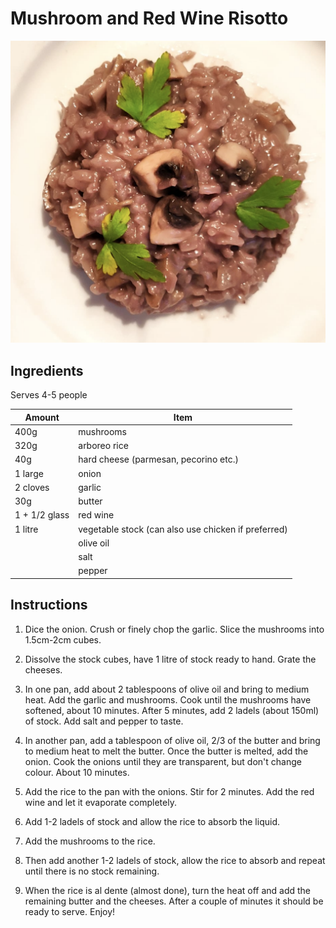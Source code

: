 # Mushroom and Red Wine Risotto

![alt text](risotto.png "Mushroom and Red Wine Risotto")

## Ingredients

Serves 4-5 people

| Amount        | Item                                                |
| ------------- | --------------------------------------------------- |
| 400g          | mushrooms                                           |
| 320g          | arboreo rice                                        |
| 40g           | hard cheese (parmesan, pecorino etc.)               |
| 1 large       | onion                                               |
| 2 cloves      | garlic                                              |
| 30g           | butter                                              |
| 1 + 1/2 glass | red wine                                            |
| 1 litre       | vegetable stock (can also use chicken if preferred) |
|               | olive oil                                           |
|               | salt                                                |
|               | pepper                                              |

## Instructions

1. Dice the onion. Crush or finely chop the garlic. Slice the mushrooms into 1.5cm-2cm cubes.

2. Dissolve the stock cubes, have 1 litre of stock ready to hand. Grate the cheeses.

3. In one pan, add about 2 tablespoons of olive oil and bring to medium heat. Add the garlic and mushrooms. Cook until the mushrooms have softened, about 10 minutes. After 5 minutes, add 2 ladels (about 150ml) of stock. Add salt and pepper to taste.

4. In another pan, add a tablespoon of olive oil, 2/3 of the butter and bring to medium heat to melt the butter. Once the butter is melted, add the onion. Cook the onions until they are transparent, but don't change colour. About 10 minutes.

5. Add the rice to the pan with the onions. Stir for 2 minutes. Add the red wine and let it evaporate completely.

6. Add 1-2 ladels of stock and allow the rice to absorb the liquid.

7. Add the mushrooms to the rice.

8. Then add another 1-2 ladels of stock, allow the rice to absorb and repeat until there is no stock remaining.

9. When the rice is al dente (almost done), turn the heat off and add the remaining butter and the cheeses. After a couple of minutes it should be ready to serve. Enjoy!
